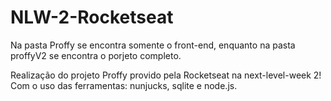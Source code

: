 # NLW-2-Rocketseat

Na pasta Proffy se encontra somente o front-end, enquanto na pasta proffyV2 se encontra o porjeto completo.

Realização do projeto Proffy provido pela Rocketseat na next-level-week 2! Com o uso das ferramentas: nunjucks, sqlite e node.js.
